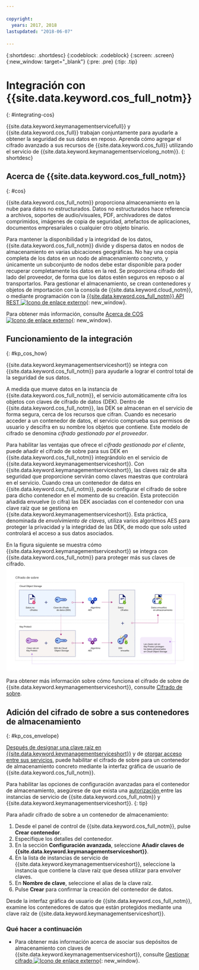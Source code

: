 ```yaml
---

copyright:
  years: 2017, 2018
lastupdated: "2018-06-07"

---
```


{:shortdesc: .shortdesc}
{:codeblock: .codeblock}
{:screen: .screen}
{:new_window: target="_blank"}
{:pre: .pre}
{:tip: .tip}

# Integración con {{site.data.keyword.cos_full_notm}}
{: #integrating-cos}

{{site.data.keyword.keymanagementservicefull}} y {{site.data.keyword.cos_full}} trabajan conjuntamente para ayudarle a obtener la seguridad de sus datos en reposo. Aprenda cómo agregar el cifrado avanzado a sus recursos de {{site.data.keyword.cos_full}} utilizando el servicio de {{site.data.keyword.keymanagementservicelong_notm}}.
{: shortdesc}

## Acerca de {{site.data.keyword.cos_full_notm}}
{: #cos}

{{site.data.keyword.cos_full_notm}} proporciona almacenamiento en la nube para datos no estructurados. Datos no estructurados hace referencia a archivos, soportes de audio/visuales, PDF, archivadores de datos comprimidos, imágenes de copia de seguridad, artefactos de aplicaciones, documentos empresariales o cualquier otro objeto binario.  

Para mantener la disponibilidad y la integridad de los datos, {{site.data.keyword.cos_full_notm}} divide y dispersa datos en nodos de almacenamiento en varias ubicaciones geográficas. No hay una copia completa de los datos en un nodo de almacenamiento concreto, y únicamente un subconjunto de nodos debe estar disponible para poder recuperar completamente los datos en la red. Se proporciona cifrado del lado del proveedor, de forma que los datos estén seguros en reposo o al transportarlos. Para gestionar el almacenamiento, se crean contenedores y objetos de importación con la consola de {{site.data.keyword.cloud_notm}}, o mediante programación con la [{{site.data.keyword.cos_full_notm}} API REST ![Icono de enlace externo](../../../icons/launch-glyph.svg "Icono de enlace externo")](/docs/services/cloud-object-storage/api-reference/about-compatibility-api.html){: new_window}.

Para obtener más información, consulte [Acerca de COS ![Icono de enlace externo](../../../icons/launch-glyph.svg "Icono de enlace externo")](/docs/services/cloud-object-storage/about-cos.html){: new_window}.

## Funcionamiento de la integración
{: #kp_cos_how}

{{site.data.keyword.keymanagementserviceshort}} se integra con {{site.data.keyword.cos_full_notm}} para ayudarle a lograr el control total de la seguridad de sus datos.  

A medida que mueve datos en la instancia de {{site.data.keyword.cos_full_notm}}, el servicio automáticamente cifra los objetos con claves de cifrado de datos (DEK). Dentro de {{site.data.keyword.cos_full_notm}}, las DEK se almacenan en el servicio de forma segura, cerca de los recursos que cifran. Cuando es necesario acceder a un contenedor de datos, el servicio comprueba sus permisos de usuario y descifra en su nombre los objetos que contiene. Este modelo de cifrado se denomina _cifrado gestionado por el proveedor_.

Para habilitar las ventajas que ofrece el _cifrado gestionado por el cliente_, puede añadir el cifrado de sobre para sus DEK en {{site.data.keyword.cos_full_notm}} integrándolo en el servicio de {{site.data.keyword.keymanagementserviceshort}}. Con {{site.data.keyword.keymanagementserviceshort}}, las claves raíz de alta seguridad que proporcione servirán como claves maestras que controlará en el servicio. Cuando crea un contenedor de datos en {{site.data.keyword.cos_full_notm}}, puede configurar el cifrado de sobre para dicho contenedor en el momento de su creación. Esta protección añadida envuelve (o cifra) las DEK asociadas con el contenedor con una clave raíz que se gestiona en {{site.data.keyword.keymanagementserviceshort}}. Esta práctica, denominada de _envolvimiento de claves_, utiliza varios algoritmos AES para proteger la privacidad y la integridad de las DEK, de modo que solo usted controlará el acceso a sus datos asociados.

En la figura siguiente se muestra cómo {{site.data.keyword.keymanagementserviceshort}} se integra con {{site.data.keyword.cos_full_notm}} para proteger más sus claves de cifrado. ![La figura muestra una vista contextual del cifrado de sobre.](../images/kp-cos-envelope_min.svg)

Para obtener más información sobre cómo funciona el cifrado de sobre de {{site.data.keyword.keymanagementserviceshort}}, consulte [Cifrado de sobre](/docs/services/keymgmt/concepts/keyprotect_envelope.html).

## Adición del cifrado de sobre a sus contenedores de almacenamiento
{: #kp_cos_envelope}

[Después de designar una clave raíz en {{site.data.keyword.keymanagementserviceshort}}](/docs/services/keymgmt/keyprotect_create_root.html) y de [otorgar acceso entre sus servicios](/docs/services/keymgmt/integrations/keyprotect_integrations.html#add_integration), puede habilitar el cifrado de sobre para un contenedor de almacenamiento concreto mediante la interfaz gráfica de usuario de {{site.data.keyword.cos_full_notm}}.

 Para habilitar las opciones de configuración avanzadas para el contenedor de almacenamiento, asegúrese de que exista una [autorización ](/docs/services/keymgmt/integrations/keyprotect_integrations.html#add_integration) entre las instancias de servicio de {{site.data.keyword.cos_full_notm}} y {{site.data.keyword.keymanagementserviceshort}}.
{: tip}

Para añadir cifrado de sobre a un contenedor de almacenamiento:

1. Desde el panel de control de {{site.data.keyword.cos_full_notm}}, pulse **Crear contenedor**.
2. Especifique los detalles del contenedor.
3. En la sección **Configuración avanzada**, seleccione **Añadir claves de {{site.data.keyword.keymanagementserviceshort}}**.
4. En la lista de instancias de servicio de {{site.data.keyword.keymanagementserviceshort}}, seleccione la instancia que contiene la clave raíz que desea utilizar para envolver claves.
5. En **Nombre de clave**, seleccione el alias de la clave raíz.
6. Pulse **Crear** para confirmar la creación del contenedor de datos.

Desde la interfaz gráfica de usuario de {{site.data.keyword.cos_full_notm}}, examine los contenedores de datos que están protegidos mediante una clave raíz de {{site.data.keyword.keymanagementserviceshort}}.

### Qué hacer a continuación

- Para obtener más información acerca de asociar sus depósitos de almacenamiento con claves de {{site.data.keyword.keymanagementserviceshort}}, consulte [Gestionar cifrado ![Icono de enlace externo](../../../icons/launch-glyph.svg "Icono de enlace externo")](/docs/services/cloud-object-storage/basics/encryption.html#manage-encryption){: new_window}. 
